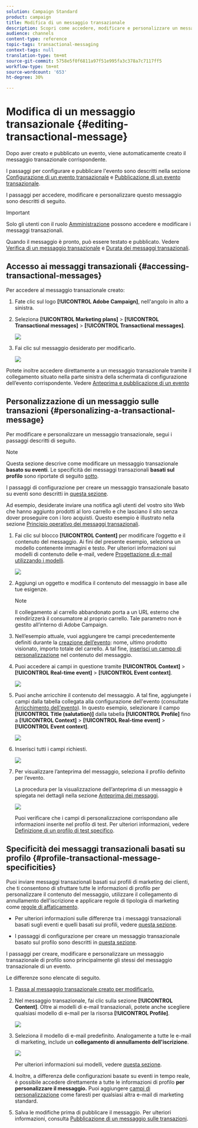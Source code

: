 ```yaml
---
solution: Campaign Standard
product: campaign
title: Modifica di un messaggio transazionale
description: Scopri come accedere, modificare e personalizzare un messaggio transazionale.
audience: channels
content-type: reference
topic-tags: transactional-messaging
context-tags: null
translation-type: tm+mt
source-git-commit: 5758e5f0f6811a97f51e995fa3c378a7c7117ff5
workflow-type: tm+mt
source-wordcount: '653'
ht-degree: 30%

---
```



# Modifica di un messaggio transazionale {#editing-transactional-message}

Dopo aver creato e pubblicato un evento<!--(the cart abandonment example as explained in [this section](../../channels/using/getting-started-with-transactional-msg.md#transactional-messaging-operating-principle))-->, viene automaticamente creato il messaggio transazionale corrispondente.

I passaggi per configurare e pubblicare l&#39;evento sono descritti nella sezione [Configurazione di un evento transazionale](../../channels/using/configuring-transactional-event.md) e [Pubblicazione di un evento transazionale](../../channels/using/publishing-transactional-event.md).

I passaggi per accedere, modificare e personalizzare questo messaggio sono descritti di seguito.

>[!IMPORTANT]
>
>Solo gli utenti con il ruolo [Amministrazione](../../administration/using/users-management.md#functional-administrators) possono accedere e modificare i messaggi transazionali.

Quando il messaggio è pronto, può essere testato e pubblicato. Vedere [Verifica di un messaggio transazionale](../../channels/using/testing-transactional-message.md) e [Durata dei messaggi transazionali](../../channels/using/publishing-transactional-message.md).

## Accesso ai messaggi transazionali {#accessing-transactional-messages}

Per accedere al messaggio transazionale creato:

1. Fate clic sul logo **[!UICONTROL Adobe Campaign]**, nell&#39;angolo in alto a sinistra.
1. Seleziona **[!UICONTROL Marketing plans]** > **[!UICONTROL Transactional messages]** > **[!UICONTROL Transactional messages]**.

   ![](assets/message-center_4.png)

1. Fai clic sul messaggio desiderato per modificarlo.

   ![](assets/message-center_message-board.png)

Potete inoltre accedere direttamente a un messaggio transazionale tramite il collegamento situato nella parte sinistra della schermata di configurazione dell’evento corrispondente. Vedere [Anteprima e pubblicazione di un evento](../../channels/using/publishing-transactional-event.md#previewing-and-publishing-the-event)

## Personalizzazione di un messaggio sulle transazioni {#personalizing-a-transactional-message}

Per modificare e personalizzare un messaggio transazionale, segui i passaggi descritti di seguito.

>[!NOTE]
>
>Questa sezione descrive come modificare un messaggio transazionale **basato su eventi**. Le specificità dei messaggi transazionali **basati sul profilo** sono riportate di seguito [sotto](#profile-transactional-message-specificities).
>
>I passaggi di configurazione per creare un messaggio transazionale basato su eventi sono descritti in [questa sezione](../../channels/using/configuring-transactional-event.md#event-based-transactional-messages).

Ad esempio, desiderate inviare una notifica agli utenti del vostro sito Web che hanno aggiunto prodotti al loro carrello e che lasciano il sito senza dover proseguire con i loro acquisti. Questo esempio è illustrato nella sezione [Principio operativo dei messaggi transazionali](../../channels/using/getting-started-with-transactional-msg.md#transactional-messaging-operating-principle).

1. Fai clic sul blocco **[!UICONTROL Content]** per modificare l’oggetto e il contenuto del messaggio. Ai fini del presente esempio, seleziona un modello contenente immagini e testo. Per ulteriori informazioni sui modelli di contenuto delle e-mail, vedere [Progettazione di e-mail utilizzando i modelli](../../designing/using/using-reusable-content.md#designing-templates).

   ![](assets/message-center_6.png)

1. Aggiungi un oggetto e modifica il contenuto del messaggio in base alle tue esigenze.

   >[!NOTE]
   >
   >Il collegamento al carrello abbandonato porta a un URL esterno che reindirizzerà il consumatore al proprio carrello. Tale parametro non è gestito all’interno di Adobe Campaign.

1. Nell’esempio attuale, vuoi aggiungere tre campi precedentemente definiti durante la [creazione dell’evento](../../channels/using/configuring-transactional-event.md): nome, ultimo prodotto visionato, importo totale del carrello. A tal fine, [inserisci un campo di personalizzazione](../../designing/using/personalization.md#inserting-a-personalization-field) nel contenuto del messaggio.

1. Puoi accedere ai campi in questione tramite **[!UICONTROL Context]** > **[!UICONTROL Real-time event]** > **[!UICONTROL Event context]**.

   ![](assets/message-center_7.png)

1. Puoi anche arricchire il contenuto del messaggio. A tal fine, aggiungete i campi dalla tabella collegata alla configurazione dell&#39;evento (consultate [Arricchimento dell&#39;evento](../../channels/using/configuring-transactional-event.md#enriching-the-transactional-message-content)). In questo esempio, selezionare il campo **[!UICONTROL Title (salutation)]** dalla tabella **[!UICONTROL Profile]** fino a **[!UICONTROL Context]** > **[!UICONTROL Real-time event]** > **[!UICONTROL Event context]**.

   ![](assets/message-center_7-enrichment.png)

1. Inserisci tutti i campi richiesti.

   ![](assets/message-center_8.png)

1. Per visualizzare l’anteprima del messaggio, seleziona il profilo definito per l’evento.

   La procedura per la visualizzazione dell’anteprima di un messaggio è spiegata nei dettagli nella sezione [Anteprima dei messaggi](../../sending/using/previewing-messages.md).

   ![](assets/message-center_9.png)

   Puoi verificare che i campi di personalizzazione corrispondano alle informazioni inserite nel profilo di test. Per ulteriori informazioni, vedere [Definizione di un profilo di test specifico](../../channels/using/testing-transactional-message.md#defining-specific-test-profile).

<!--## Using product listings in a transactional message {#using-product-listings-in-a-transactional-message}

When editing the content of a transactional email, you can create product listings referencing one or more data collections. For example, in a cart abandonment email, you can include a list of all products that were in the users' carts when they left your website, with an image, the price, and a link to each product.

>[!IMPORTANT]
>
>Product listings are only available for the email channel, when editing transactional email content through the [Email Designer](../../designing/using/designing-content-in-adobe-campaign.md#email-designer-interface) interface.

To add a list of abandoned products in a transactional message, follow the steps below.

You can also watch [this set of videos](https://experienceleague.adobe.com/docs/campaign-standard-learn/tutorials/designing-content/product-listings-in-transactional-email.html?lang=en#configure-product-listings-in-transactional-emails) explaining the steps that are required to configure product listings in a transactional email.

>[!NOTE]
>
>Adobe Campaign does not support nested product listings, meaning that you cannot include a product listing inside another one.

### Defining a product listing {#defining-a-product-listing}

Before being able to use a product listing in a transactional message, you need to define at the event level the list of products and the fields for each product of the list you want to display. For more on this, see [Defining data collections](../../channels/using/configuring-transactional-event.md#defining-data-collections).

1. In the transactional message, click the **[!UICONTROL Content]** block to modify the email content.
1. Drag and drop a structure component to the workspace. For more on this, see [Defining the email structure](../../designing/using/designing-from-scratch.md#defining-the-email-structure).

   For example, select a one-column structure component and add a text component, an image component and a button component. For more on this, see [Using content components](../../designing/using/designing-from-scratch.md#about-content-components).

1. Select the structure component you just created and click the **[!UICONTROL Enable product listing]** icon from the contextual toolbar.

   ![](assets/message-center_loop_create.png)

   The structure component is highlighted with an orange frame and the **[!UICONTROL Product listing]** settings are displayed in the left palette.

   ![](assets/message-center_loop_palette.png)

1. Select how the elements of the collection will be displayed:

    * **[!UICONTROL Row]**: horizontally, meaning each element on one row under the other.
    * **[!UICONTROL Column]**: vertically, meaning each element next to the other on the same row.

   >[!NOTE]
   >
   >The **[!UICONTROL Column]** option is only available when using a multicolumn structure component ( **[!UICONTROL 2:2 column]**, **[!UICONTROL 3:3 column]** and **[!UICONTROL 4:4 column]** ). When editing the product listing, only fill in the first column: the other columns will not be taken into account. For more on selecting structure components, see [Defining the email structure](../../designing/using/designing-from-scratch.md#defining-the-email-structure).

1. Select the data collection you created when configuring the event related to the transactional message. You can find it under the **[!UICONTROL Context]** > **[!UICONTROL Real-time event]** > **[!UICONTROL Event context]** node.

   ![](assets/message-center_loop_selection.png)

   For more on configuring the event, see [Defining data collections](../../channels/using/configuring-transactional-event.md#defining-data-collections).

1. Use the **[!UICONTROL First item]** drop-down list to select which element will start the list displayed in the email.

   For example, if you select 2, the first item of the collection will not be displayed in the email. The product listing will start on the second item.

1. Select the maximum number of items to display in the list.

   >[!NOTE]
   >
   >If you want the elements of your list to be displayed vertically ( **[!UICONTROL Column]** ), the maximum number of items is limited according to the selected structure component (2, 3 or 4 columns). For more on selecting structure components, see [Editing the email structure](../../designing/using/designing-from-scratch.md#defining-the-email-structure).

### Populating the product listing {#populating-the-product-listing}

To display a list of products coming from the event linked to the transactional email, follow the steps below.

For more on creating a collection and related fields when configuring the event, see [Defining data collections](../../channels/using/configuring-transactional-event.md#defining-data-collections).

1. Select the image component you inserted, select **[!UICONTROL Enable personalization]** and click the pencil in the Settings pane.

   ![](assets/message-center_loop_image.png)

1. Select **[!UICONTROL Add personalization field]** in the **[!UICONTROL Image source URL]** window that opens.

   From the **[!UICONTROL Context]** > **[!UICONTROL Real-time event]** > **[!UICONTROL Event context]** node, open the node corresponding to the collection that you created (here **[!UICONTROL Product list]** ) and select the image field that you defined (here **[!UICONTROL Product image]** ). Click **[!UICONTROL Save]**.

   ![](assets/message-center_loop_product-image.png)

   The personalization field that you selected is now displayed in the Settings pane.

1. At the desired position, select **[!UICONTROL Insert personalization field]** from the contextual toolbar.

   ![](assets/message-center_loop_product.png)

1. From the **[!UICONTROL Context]** > **[!UICONTROL Real-time event]** > **[!UICONTROL Event context]** node, open the node corresponding to the collection that you created (here **[!UICONTROL Product list]** ) and select the field that you created (here **[!UICONTROL Product name]** ). Click **[!UICONTROL Confirm]**.

   ![](assets/message-center_loop_product_node.png)

   The personalization field that you selected is now displayed at the desired position in the email content.

1. Proceed similarly to insert the price.
1. Select some text and select **[!UICONTROL Insert link]** from the contextual toolbar.

   ![](assets/message-center_loop_link_insert.png)

1. Select **[!UICONTROL Add personalization field]** in the **[!UICONTROL Insert link]** window that opens.

   From the **[!UICONTROL Context]** > **[!UICONTROL Real-time event]** > **[!UICONTROL Event context]** node, open the node corresponding to the collection that you created (here **[!UICONTROL Product list]** ) and select the URL field that you created (here **[!UICONTROL Product URL]** ). Click **[!UICONTROL Save]**.

   >[!IMPORTANT]
   >
   >For security reasons, make sure you insert the personalization field inside a link starting with a proper static domain name.

   ![](assets/message-center_loop_link_select.png)

   The personalization field that you selected is now displayed in the Settings pane.

1. Select the structure component on which the product listing is applied and select **[!UICONTROL Show fallback]** to define a default content.

   ![](assets/message-center_loop_fallback_show.png)

1. Drag one or more content components and edit them as needed.

   ![](assets/message-center_loop_fallback.png)

   The fallback content will be displayed if the collection is empty when the event is triggered, for example if a customer has nothing in his cart.

1. From the Settings pane, edit the styles for the product listing. For more on this, see [Managing email styles](../../designing/using/styles.md).
1. Preview the email using a test profile linked to the relevant transactional event and for which you defined collection data. For example, add the following information in the **[!UICONTROL Event data]** section for the test profile you want to use:

   ![](assets/message-center_loop_test-profile_payload.png)

   For more on defining a test profile in a transactional message, see [this section](../../channels/using/testing-transactional-message.md#defining-specific-test-profile).-->

## Specificità dei messaggi transazionali basati su profilo {#profile-transactional-message-specificities}

Puoi inviare messaggi transazionali basati sui profili di marketing dei clienti, che ti consentono di sfruttare tutte le informazioni di profilo per personalizzare il contenuto del messaggio, utilizzare il collegamento di annullamento dell&#39;iscrizione e applicare regole di tipologia di marketing come [regole di affaticamento](../../sending/using/fatigue-rules.md).

* Per ulteriori informazioni sulle differenze tra i messaggi transazionali basati sugli eventi e quelli basati sui profili, vedere [questa sezione](../../channels/using/getting-started-with-transactional-msg.md#transactional-message-types).

* I passaggi di configurazione per creare un messaggio transazionale basato sul profilo sono descritti in [questa sezione](../../channels/using/configuring-transactional-event.md#profile-based-transactional-messages).

I passaggi per creare, modificare e personalizzare un messaggio transazionale di profilo sono principalmente gli stessi del messaggio transazionale di un evento.

Le differenze sono elencate di seguito.

1. [Passa al messaggio transazionale creato per modificarlo.](#accessing-transactional-messages)
1. Nel messaggio transazionale, fai clic sulla sezione **[!UICONTROL Content]**. Oltre ai modelli di e-mail transazionali, potete anche scegliere qualsiasi modello di e-mail per la risorsa **[!UICONTROL Profile]**.

   ![](assets/message-center_marketing_templates.png)

1. Seleziona il modello di e-mail predefinito. Analogamente a tutte le e-mail di marketing, include un **collegamento di annullamento dell&#39;iscrizione**.

   ![](assets/message-center_marketing_perso_unsubscription.png)

   Per ulteriori informazioni sui modelli, vedere [questa sezione](../../designing/using/using-reusable-content.md#content-templates).

1. Inoltre, a differenza delle configurazioni basate su eventi in tempo reale, è possibile accedere direttamente a tutte le informazioni di profilo **per personalizzare il messaggio.** Puoi aggiungere [campi di personalizzazione](../../designing/using/personalization.md#inserting-a-personalization-field) come faresti per qualsiasi altra e-mail di marketing standard.

1. Salva le modifiche prima di pubblicare il messaggio. Per ulteriori informazioni, consulta [Pubblicazione di un messaggio sulle transazioni](../../channels/using/publishing-transactional-message.md#publishing-a-transactional-message).

<!--### Monitoring a profile transactional message delivery {#monitoring-a-profile-transactional-message-delivery}

Once the message is published and your site integration is done, you can monitor the delivery.

1. To view the message delivery log, click the icon at the bottom right of the **[!UICONTROL Deployment]** block.

1. Click the **[!UICONTROL Execution list]** tab.

   ![](assets/message-center_execution_tab.png)

1. Select the latest execution delivery.

   An **execution delivery** is a non-actionable and non-functional technical message created once a month for each transactional message, and each time a transactional message is edited and published again

1. Select the **[!UICONTROL Sending logs]** tab. In the **[!UICONTROL Status]** column, **[!UICONTROL Sent]** indicates that a profile has opted in.

   ![](assets/message-center_marketing_sending_logs.png)

1. Select the **[!UICONTROL Exclusions logs]** tab to view recipients who have been excluded from the message target, such as addresses on denylist.

   ![](assets/message-center_marketing_exclusion_logs.png)

>[!NOTE]
>
>For more information on accessing and using the logs, see [Monitoring a delivery](../../sending/using/monitoring-a-delivery.md).

For any profile that has opted out, the **[!UICONTROL Address on denylist]** typology rule excluded the corresponding recipient.

This rule is part of a specific typology that applies to all transactional messages based on the **[!UICONTROL Profile]** table.

![](assets/message-center_marketing_typology.png)

**Related topics**:

* [Integrate the event triggering](../../channels/using/getting-started-with-transactional-msg.md#integrate-event-trigger)
* [About typologies and typology rules](../../sending/using/about-typology-rules.md)-->
